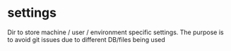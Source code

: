 # settings

Dir to store machine / user / environment specific settings.
The purpose is to avoid git issues due to different DB/files being used
